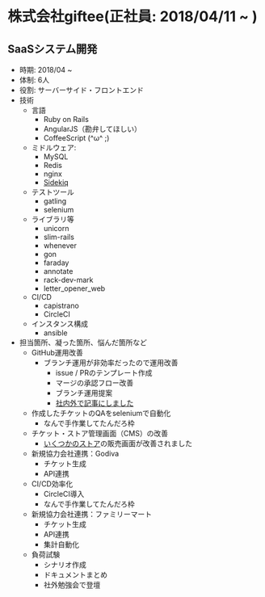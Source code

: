 # 株式会社giftee(正社員: 2018/04/11 ~ )
## SaaSシステム開発
- 時期: 2018/04 ~ 
- 体制: 6人
- 役割: サーバーサイド・フロントエンド
- 技術
  - 言語
    - Ruby on Rails
    - AngularJS（勘弁してほしい）
    - CoffeeScript (^ω^ ;)
  - ミドルウェア: 
    - MySQL
    - Redis
    - nginx
    - [Sidekiq](https://github.com/mperham/sidekiq)
  - テストツール
    - gatling
    - selenium
  - ライブラリ等
    - unicorn
    - slim-rails
    - whenever
    - gon
    - faraday
    - annotate
    - rack-dev-mark
    - letter_opener_web
  - CI/CD
    - capistrano
    - CircleCI
  - インスタンス構成
    - ansible
- 担当箇所、凝った箇所、悩んだ箇所など
  - GitHub運用改善
    - ブランチ運用が非効率だったので運用改善
      - issue / PRのテンプレート作成
      - マージの承認フロー改善
      - ブランチ運用提案
      - [社内外で記事にしました](https://qiita.com/mochisuna/items/8cdab33f2f903817cc92)
  - 作成したチケットのQAをseleniumで自動化
    - なんで手作業してたんだろ枠
  - チケット・ストア管理画面（CMS）の改善
    - [いくつかのストア](https://31ice.e-gift.co)の販売画面が改善されました
  - 新規協力会社連携：Godiva
    - チケット生成
    - API連携
  - CI/CD効率化
    - CircleCI導入
    - なんで手作業してたんだろ枠
  - 新規協力会社連携：ファミリーマート
    - チケット生成
    - API連携
    - 集計自動化
  - 負荷試験
    - シナリオ作成
    - ドキュメントまとめ
    - 社外勉強会で登壇